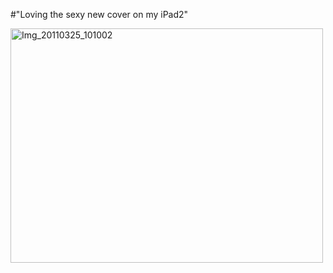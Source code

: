 #"Loving the sexy new cover on my iPad2"


 <div class='p_embed p_image_embed'>
<a href="http://getfile2.posterous.com/getfile/files.posterous.com/conoroneill/OgU1GcmftSA5oRFEbMDodZpecp0AqkSYGg4bb3618975lyiRYHpD5azk4dUl/IMG_20110325_101002.jpg.scaled.1000.jpg"><img alt="Img_20110325_101002" height="375" src="http://getfile1.posterous.com/getfile/files.posterous.com/conoroneill/aa0dbaKSenxtXYkKUUQdbC2euQkgroWInCAm9iOSgvC9KWFUfvcoDHTNiu8C/IMG_20110325_101002.jpg.scaled.500.jpg" width="500" /></a>
</div>

 